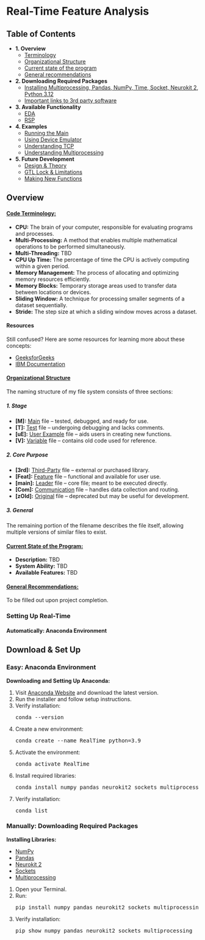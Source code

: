 <!DOCTYPE html>
<html lang="en">
<body>
<h1>Real-Time Feature Analysis</h1>
<h2>Table of Contents</h2>
<ul>
    <li><strong>1. Overview</strong>
        <ul>
            <li><a href="#Terminology">Terminology</a></li>
            <li><a href="#Organizational_Structure">Organizational Structure</a></li>
            <li><a href="#Current_State">Current state of the program</a></li>
            <li><a href="#General_Recommendations">General recommendations</a></li>
        </ul>
    </li>
    <li><strong>2. Downloading Required Packages</strong>
        <ul>
            <li><a href="#Installing_Packages">Installing Multiprocessing, Pandas, NumPy, Time, Socket, Neurokit 2, Python 3.12</a></li>
            <li><a href="#Third_Party_Links">Important links to 3rd party software</a></li>
        </ul>
    </li>
    <li><strong>3. Available Functionality</strong>
        <ul>
            <li><a href="#EDA">EDA</a></li>
            <li><a href="#RSP">RSP</a></li>
        </ul>
    </li>
    <li><strong>4. Examples</strong>
        <ul>
            <li><a href="#Running_Main">Running the Main</a></li>
            <li><a href="#Device_Emulator">Using Device Emulator</a></li>
            <li><a href="#Understanding_TCP">Understanding TCP</a></li>
            <li><a href="#Multiprocessing">Understanding Multiprocessing</a></li>
        </ul>
    </li>
    <li><strong>5. Future Development</strong>
        <ul>
            <li><a href="#Design_Theory">Design & Theory</a></li>
            <li><a href="#GTL_Lock_Limitations">GTL Lock & Limitations</a></li>
            <li><a href="#New_Functions">Making New Functions</a></li>
        </ul>
    </li>
</ul>
<h2>Overview</h2>

<h4><u>Code Terminology:</u></h4>
<ul>
    <li><strong>CPU:</strong> The brain of your computer, responsible for evaluating programs and processes.</li>
    <li><strong>Multi-Processing:</strong> A method that enables multiple mathematical operations to be performed simultaneously.</li>
    <li><strong>Multi-Threading:</strong> TBD</li>
    <li><strong>CPU Up Time:</strong> The percentage of time the CPU is actively computing within a given period.</li>
    <li><strong>Memory Management:</strong> The process of allocating and optimizing memory resources efficiently.</li>
    <li><strong>Memory Blocks:</strong> Temporary storage areas used to transfer data between locations or devices.</li>
    <li><strong>Sliding Window:</strong> A technique for processing smaller segments of a dataset sequentially.</li>
    <li><strong>Stride:</strong> The step size at which a sliding window moves across a dataset.</li>
</ul>
<h4>Resources</h4>
<p>Still confused? Here are some resources for learning more about these concepts:</p>
<ul>
    <li><a href="https://www.geeksforgeeks.org/">GeeksforGeeks</a></li>
    <li><a href="https://www.ibm.com/docs/en">IBM Documentation</a></li>
</ul>
<h4><u>Organizational Structure</u></h4>
<p>The naming structure of my file system consists of three sections:</p>
<h5>1. Stage</h5>
<ul>
    <li><strong>[M]:</strong> <u>Main</u> file – tested, debugged, and ready for use.</li>
    <li><strong>[T]:</strong> <u>Test</u> file – undergoing debugging and lacks comments.</li>
    <li><strong>[uE]:</strong> <u>User Example</u> file – aids users in creating new functions.</li>
    <li><strong>[V]:</strong> <u>Variable</u> file – contains old code used for reference.</li>
</ul>

<h5>2. Core Purpose</h5>
<ul>
    <li><strong>[3rd]:</strong> <u>Third-Party</u> file – external or purchased library.</li>
    <li><strong>[Feat]:</strong> <u>Feature</u> file – functional and available for user use.</li>
    <li><strong>[main]:</strong> <u>Leader</u> file – core file; meant to be executed directly.</li>
    <li><strong>[Com]:</strong> <u>Communication</u> file – handles data collection and routing.</li>
    <li><strong>[zOld]:</strong> <u>Original</u> file – deprecated but may be useful for development.</li>
</ul>
<h5>3. General</h5>
<p>The remaining portion of the filename describes the file itself, allowing multiple versions of similar files to exist.</p>
<h4><u>Current State of the Program:</u></h4>
<ul>
    <li><strong>Description:</strong> TBD</li>
    <li><strong>System Ability:</strong> TBD</li>
    <li><strong>Available Features:</strong> TBD</li>
</ul>
<h4><u>General Recommendations:</u></h4>
<p>To be filled out upon project completion.</p>
<h3>Setting Up Real-Time</h3>
<h4>Automatically: Anaconda Environment</h4>
<h2 id="Overview">Download & Set Up</h2>
    <h3>Easy: Anaconda Environment</h3>
    <p><strong>Downloading and Setting Up Anaconda:</strong></p>
    <ol>
        <li>Visit <a href="https://www.anaconda.com/">Anaconda Website</a> and download the latest version.</li>
        <li>Run the installer and follow setup instructions.</li>
        <li>Verify installation:
            <pre>conda --version</pre>
        </li>
        <li>Create a new environment:
            <pre>conda create --name RealTime python=3.9</pre>
        </li>
        <li>Activate the environment:
            <pre>conda activate RealTime</pre>
        </li>
        <li>Install required libraries:
            <pre>conda install numpy pandas neurokit2 sockets multiprocessing</pre>
        </li>
        <li>Verify installation:
            <pre>conda list</pre>
        </li>
    </ol>
    <h3>Manually: Downloading Required Packages</h3>
    <p><strong>Installing Libraries:</strong></p>
    <ul>
        <li><a href="https://numpy.org/">NumPy</a></li>
        <li><a href="https://pandas.pydata.org/">Pandas</a></li>
        <li><a href="https://neuropsychology.github.io/NeuroKit/">Neurokit 2</a></li>
        <li><a href="https://docs.python.org/3/library/socket.html">Sockets</a></li>
        <li><a href="https://docs.python.org/3/library/multiprocessing.html">Multiprocessing</a></li>
    </ul>
    <ol>
        <li>Open your Terminal.</li>
        <li>Run:
            <pre>pip install numpy pandas neurokit2 sockets multiprocessing</pre>
        </li>
        <li>Verify installation:
            <pre>pip show numpy pandas neurokit2 sockets multiprocessing</pre>
        </li>
    </ol>

</body>
</html>
